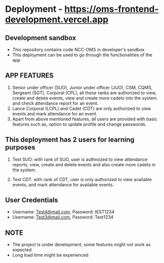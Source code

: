 # Deployment - https://oms-frontend-development.vercel.app
## Development sandbox
- This repository contains code NCC-OMS in developer's sandbox
- This deployment can be used to go through the functionalities of the app

## APP FEATURES
1) Senior under officer (SUO), Junior under officer (JUO), CSM, CQMS, Sergeant (SGT), Corporal (CPL), all these ranks are authorized to view, create and delete events, view and create more cadets into the system and check attendance report for an event.
2) Lance Corporal (LCPL) and Cadet (CDT) are only authorized to view events and mark attendance for an event.
3) Apart from above mentioned features, all users are provided with basic features such as, option to update profile and change passwords.

## This deployment has 2 users for learning purposes
1) Test SUO: with rank of SUO, user is authroized to view attendance reports, view, create and delete events and also create more cadets in the system.

2) Test CDT: with rank of CDT, user is only authorized to view available events, and mark attendance for available events.

## User Credentials
- Username: Test4@mail.com, Password: tEST1234
- Username: Test3@mail.com, Password: Test1234

## NOTE
- The project is under development, some features might not work as expected
- Long load time might be experienced
